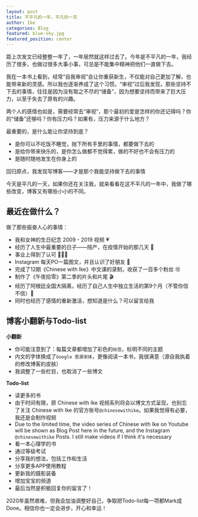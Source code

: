 ```yaml
---
layout: post
title: 不平凡的一年，平凡的一天
author: Ike
categories: Blog
featured: blue-sky.jpg
featured_position: center
---
```


距上次发文已经整整一年了，一年居然就这样过去了。今年是不平凡的一年，我经历了很多，也做过很多大事小事，可总是不能集中精神把他们一直做下去。

我在一本书上看到，经常“自我审视”会让你重获新生，不仅能对自己更加了解，也能带来新的灵感。所以我也逐渐养成了这个习惯。“审视”过后我发现，那些坚持不下去的事情，往往是因为没有取之不尽的“储备”，因为想要坚持而带来了巨大压力，以至于失去了原有的兴趣。

两个人的感情也如是，需要经常去“审视”，那个最初的爱是怎样的你还记得吗？你的“储备”还够吗？你有压力吗？如果有，压力来源于什么地方？

最重要的，是什么能让你坚持到底？
- 是你可以不吃饭不睡觉，抛下所有手里的事情，都要做下去的
- 是给你带来快乐的，是你怎么做都不觉得累，做的不好也不会有压力的
- 是随时随地发生在你身上的

回归原点，我发现写博客——才是那个我能坚持做下去的事情

今天是平凡的一天，如果你还在关注我，就来看看在这不平凡的一年中，我做了哪些改变，博客又有哪些小小的不同。

## 最近在做什么？

做了那些振奋人心的事情：
- 我和女神的生日纪念 2009 - 2019 视频 💗
- 经历了人生中最重要的日子——陪产，在疫情开始的那几天 🍼
- 事业上得到了认可 👏👏👏
- Instagram 每天PO一篇图文，并且认识了好朋友 🌙
- 完成了12期《Chinese with Ike》中文课的录制，收获了一百多个粉丝 🉑
- 制作了《午夜拾零》第二季的片头和片尾 🎬
- 经历了阿根廷全国大隔离，经历了自己人生中独立生活的第9个月（不管你信不信）🍌
- 同时也经历了感情的重新激活，想知道是什么？可以留言给我

## 博客小翻新与Todo-list

<strong>小翻新</strong>
- 你可能注意到了：每篇文章都增加了彩色的``标签``，标明不同的主题
- 内文的字体换成了``Google 思源宋体``，更像阅读一本书，我很满意（源自我执着的修改博客的皮肤）
- 我调整了一些栏目，也取消了一些博文

<strong>Todo-list</strong>
- 读更多的书
- 由于时间有限，原 Chinese with Ike 视频系列将会以博文方式呈现，也别忘了关注 Chinese with Ike 的官方账号``@chinesewithike``。如果我觉得有必要，我还是会制作视频
- Due to the limited time, the video series of Chinese with Ike on Youtube will be shown as Blog Post here in the future, and the Instagram ``@chinesewithike`` Posts. I still make videos if I think it's necessary
- 看一本心理学的书
- 通过等级考试
- 分享我的想法，包括工作和生活
- 分享更多APP使用教程
- 更新我的摄影装备
- 增加宝宝的频道
- 最后当然是积极回复你的留言了！

2020年虽然艰难，但我会加油调整好自己，争取把Todo-list每一项都Mark成Done。相信你也一定会进步，开心和幸运！